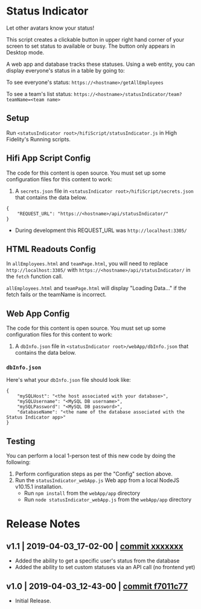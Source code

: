 # Status Indicator
Let other avatars know your status!

This script creates a clickable button in upper right hand corner of your screen to set status to available or busy. The button only appears in Desktop mode.

A web app and database tracks these statuses. Using a web entity, you can display everyone's status in a table by going to:

To see everyone's status:
`https://<hostname>/getAllEmployees`

To see a team's list status:
`https://<hostname>/statusIndicator/team?teamName=<team name>`


## Setup

Run `<statusIndicator root>/hifiScript/statusIndicator.js` in High Fidelity's Running scripts.

## Hifi App Script Config

The code for this content is open source. You must set up some configuration files for this content to work:
1. A `secrets.json` file in `<statusIndicator root>/hifiScript/secrets.json` that contains the data below.

```
{
    "REQUEST_URL": "https://<hostname>/api/statusIndicator/" 
}
```

* During development this REQUEST_URL was `http://localhost:3305/`

## HTML Readouts Config

In `allEmployees.html` and `teamPage.html`, you will need to replace `http://localhost:3305/` with `https://<hostname>/api/statusIndicator/` in the `fetch` function call.

`allEmployees.html` and `teamPage.html` will display "Loading Data..." if the fetch fails or the teamName is incorrect.

## Web App Config

The code for this content is open source. You must set up some configuration files for this content to work:
1. A `dbInfo.json` file in `<statusIndicator root>/webApp/dbInfo.json` that contains the data below.

### `dbInfo.json`
Here's what your `dbInfo.json` file should look like:
```
{
    "mySQLHost": "<the host associated with your database>",
    "mySQLUsername": "<MySQL DB username>",
    "mySQLPassword": "<MySQL DB password>",
    "databaseName": "<the name of the database associated with the Status Indicator app>"
}
```

## Testing
You can perform a local 1-person test of this new code by doing the following:
1. Perform configuration steps as per the "Config" section above.
2. Run the `statusIndicator_webApp.js` Web app from a local NodeJS v10.15.1 installation.
    - Run `npm install` from the `webApp/app` directory
    - Run `node statusIndicator_webApp.js` from the `webApp/app` directory

# Release Notes

## v1.1 | 2019-04-03_17-02-00 | [commit xxxxxxx](https://github.com/highfidelity/hifi-content/commits/xxxxxxx)
- Added the ability to get a specific user's status from the database
- Added the ability to set custom statuses via an API call (no frontend yet)

## v1.0 | 2019-04-03_12-43-00 | [commit f7011c77](https://github.com/highfidelity/hifi-content/commits/f7011c77)

- Initial Release.
